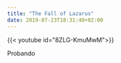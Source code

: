 ```yaml
---
title: "The Fall of Lazarus"
date: 2019-07-23T18:31:40+02:00
---
```


{{< youtube id="8ZLG-KmuMwM">}}

Probando
